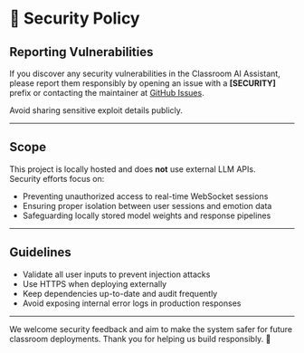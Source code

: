 # 🔐 Security Policy

## Reporting Vulnerabilities

If you discover any security vulnerabilities in the Classroom AI Assistant, please report them responsibly by opening an issue with a **[SECURITY]** prefix or contacting the maintainer at [GitHub Issues](https://github.com/0xarchit/Classroom_AI_Assistant/issues).

Avoid sharing sensitive exploit details publicly.

---

## Scope

This project is locally hosted and does **not** use external LLM APIs.  
Security efforts focus on:
- Preventing unauthorized access to real-time WebSocket sessions
- Ensuring proper isolation between user sessions and emotion data
- Safeguarding locally stored model weights and response pipelines

---

## Guidelines

- Validate all user inputs to prevent injection attacks
- Use HTTPS when deploying externally
- Keep dependencies up-to-date and audit frequently
- Avoid exposing internal error logs in production responses

---

We welcome security feedback and aim to make the system safer for future classroom deployments. Thank you for helping us build responsibly. 💙

